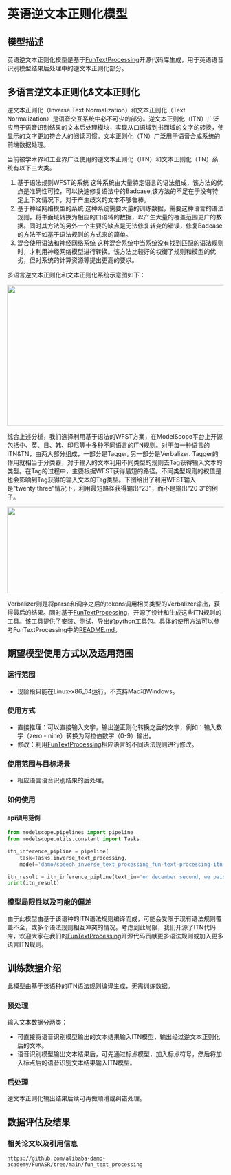 

# 英语逆文本正则化模型

## 模型描述

英语逆文本正则化模型是基于[FunTextProcessing](https://github.com/alibaba-damo-academy/FunASR/tree/main/fun_text_processing)开源代码库生成，用于英语语音识别模型结果后处理中的逆文本正则化部分。

## 多语言逆文本正则化&文本正则化

逆文本正则化（Inverse Text Normalization）和文本正则化（Text Normalization）是语音交互系统中必不可少的部分。逆文本正则化（ITN）广泛应用于语音识别结果的文本后处理模块，实现从口语域到书面域的文字的转换，使显示的文字更加符合人的阅读习惯。文本正则化（TN）广泛用于语音合成系统的前端数据处理。

当前被学术界和工业界广泛使用的逆文本正则化（ITN）和文本正则化（TN）系统有以下三大类。
1. 基于语法规则WFST的系统 这种系统由大量特定语言的语法组成，该方法的优点是准确性可控，可以快速修复语法中的Badcase,该方法的不足在于没有特定上下文情况下，对于产生歧义的文本不够鲁棒。
2. 基于神经网络模型的系统 这种系统需要大量的训练数据，需要这种语言的语法规则，将书面域转换为相应的口语域的数据，以产生大量的覆盖范围更广的数据。同时其方法的另外一个主要的缺点是无法修复转变的错误，修复Badcase的方法不如基于语法规则的方式来的简单。
3. 混合使用语法和神经网络系统 这种混合系统中当系统没有找到匹配的语法规则时，才利用神经网络模型进行转换。该方法比较好的权衡了规则和模型的优劣，但对系统的计算资源等提出更高的要求。

多语言逆文本正则化和文本正则化系统示意图如下：

<div align=center>
<img src="fig/struct.png" width="821" height="327"/>
</div>

综合上述分析，我们选择利用基于语法的WFST方案，在ModelScope平台上开源包括中、英、日、韩、印尼等十多种不同语言的ITN规则。对于每一种语言的ITN&TN，由两大部分组成，一部分是Tagger, 另一部分是Verbalizer. Tagger的作用就相当于分类器，对于输入的文本利用不同类型的规则去Tag获得输入文本的类型。在Tag的过程中，主要根据WFST获得最短的路径。不同类型规则的权值是也会影响到Tag获得的输入文本的Tag类型。下图给出了利用WFST输入是"twenty three"情况下，利用最短路径获得输出“23”，而不是输出“20 3”的例子。

<div align=center>
<img src="fig/fst.png" width="1282" height="200"/>
</div>

Verbalizer则是将parse和调序之后的tokens调用相关类型的Verbalizer输出，获得最后的结果。同时基于[FunTextProcessing](https://github.com/alibaba-damo-academy/FunASR/tree/main/fun_text_processing)，开源了设计和生成这些ITN规则的工具。该工具提供了安装、测试、导出的python工具包。具体的使用方法可以参考FunTextProcessing中的[README.md](https://github.com/alibaba-damo-academy/FunASR/blob/main/fun_text_processing/README.md)。

## 期望模型使用方式以及适用范围

### 运行范围
- 现阶段只能在Linux-x86_64运行，不支持Mac和Windows。

### 使用方式
- 直接推理：可以直接输入文字，输出逆正则化转换之后的文字，例如：输入数字（zero - nine）转换为阿拉伯数字（0-9）输出。
- 修改：利用[FunTextProcessing](https://github.com/alibaba-damo-academy/FunASR/tree/main/fun_text_processing)相应语言的不同语法规则进行修改。

### 使用范围与目标场景
- 相应语言语音识别结果的后处理。

### 如何使用
#### api调用范例
```python
from modelscope.pipelines import pipeline
from modelscope.utils.constant import Tasks

itn_inference_pipline = pipeline(
    task=Tasks.inverse_text_processing,
    model='damo/speech_inverse_text_processing_fun-text-processing-itn-en')

itn_result = itn_inference_pipline(text_in='on december second, we paid one hundred and twenty three dollars for christmas tree.')
print(itn_result)
```

### 模型局限性以及可能的偏差
由于此模型由基于该语种的ITN语法规则编译而成，可能会受限于现有语法规则覆盖不全，或多个语法规则相互冲突的情况。考虑到此局限，我们开源了ITN代码库，欢迎大家在我们的[FunTextProcessing](https://github.com/alibaba-damo-academy/FunASR/tree/main/fun_text_processing)开源代码贡献更多语法规则或加入更多语言ITN规则。

## 训练数据介绍

此模型由基于该语种的ITN语法规则编译生成，无需训练数据。

### 预处理
输入文本数据分两类：
- 可直接将语音识别模型输出的文本结果输入ITN模型，输出经过逆文本正则化后的文本。
- 语音识别模型输出文本结果后，可先通过标点模型，加入标点符号，然后将加入标点后的语音识别文本结果输入ITN模型。

### 后处理
逆文本正则化输出结果后续可再做顺滑或纠错处理。

## 数据评估及结果

### 相关论文以及引用信息

```github
https://github.com/alibaba-damo-academy/FunASR/tree/main/fun_text_processing
```
